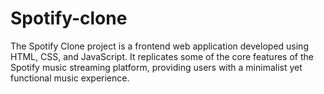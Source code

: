 # Spotify-clone

The Spotify Clone project is a frontend web application developed using HTML, CSS, and JavaScript. It replicates some of the core features of the Spotify music streaming platform, providing users with a minimalist yet functional music experience.
